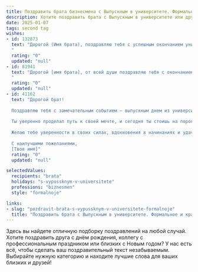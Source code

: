 ```yaml
---
title: Поздравить брата бизнесмена с Выпускным в университете. Формальное и красивое
description: Хотите поздравить брата с Выпускным в университете или другим праздником? Наш ИИ создаст незабываемое поздравление, а вы обязательно выделитесь среди других.  
date: 2025-01-07
tags: second tag
wishes:
- id: 132873
  text: "Дорогой (Имя брата), поздравляю тебя с успешным окончанием университета!  Этот день знаменует собой начало твоего профессионального пути, и я уверен, что твой талант и целеустремлённость помогут тебе достичь больших высот в сфере бизнеса. Желаю тебе успехов в твоих начинаниях,  крепкого здоровья,  неиссякаемой энергии и благополучия во всех твоих делах. Горжусь тобой!
  "
  rating: "0"
  updated: "null"
- id: 81941
  text: "Дорогой [имя брата], от всей души поздравляю тебя с окончанием университета! Твой диплом — это не только свидетельство полученных знаний, но и начало твоего яркого пути бизнесмена. Желаю тебе успехов в твоих начинаниях, смелых идей, верных партнеров и профессиональной реализации всех твоих амбициозных планов!
  "
  rating: "0"
  updated: "null"
- id: 41162
  text: "Дорогой брат!
  
  Поздравляю тебя с замечательным событием – выпускным днем из университета! Этот важный момент в твоей жизни является заслуженной наградой за упорный труд и стремление к знаниям.
  
  Ты уверенно проделал путь к своей мечте, и сегодня ты стоишь на пороге новой жизни, полной возможностей и вызовов. Профессия бизнесмена открывает перед тобой широкие горизонты, и я уверен, что с твоими амбициями, талантом и настойчивостью ты добьешься огромных успехов.
  
  Желаю тебе уверенности в своих силах, вдохновения в начинаниях и удачи на каждом этапе твоего пути. Пусть каждый новый день приносит увлекательные идеи и перспективные проекты.
  
  С наилучшими пожеланиями,
  [Твое имя]"
  rating: "0"
  updated: "null"

selectedValues:
  recipients: "brata"
  holidays: "s-vypussknym-v-universitete"
  professions: "biznesmen"
  style: "formalnoje"

links:
- slug: "pozdravit-brata-s-vypussknym-v-universitete-formalnoje"
  title: "Поздравить брата с Выпускным в университете. Формальное и красивое"
---
```


Здесь вы найдете отличную подборку поздравлений на любой случай.
Хотите поздравить друга с днём рождения, коллегу с профессиональным праздником или близких с Новым годом? У нас есть всё, чтобы сделать ваш поздравительный текст незабываемым. Выбирайте нужную категорию и находите лучшие слова для ваших близких и друзей!
